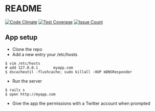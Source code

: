 # README
[![Code Climate](https://codeclimate.com/github/densitylabs/socialgolem/badges/gpa.svg)](https://codeclimate.com/github/densitylabs/socialgolem)
[![Test Coverage](https://codeclimate.com/github/densitylabs/socialgolem/badges/coverage.svg)](https://codeclimate.com/github/densitylabs/socialgolem/coverage)
[![Issue Count](https://codeclimate.com/github/densitylabs/socialgolem/badges/issue_count.svg)](https://codeclimate.com/github/densitylabs/socialgolem)
## App setup

- Clone the repo
- Add a new entry your /etc/hosts

```
$ vim /etc/hosts
# add 127.0.0.1       myapp.com
$ dscacheutil -flushcache; sudo killall -HUP mDNSResponder
```

- Run the server

```
$ rails s
$ open http://myapp.com
```

- Give the app the permissions with a Twitter account when prompted
